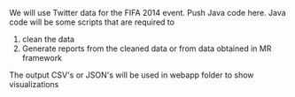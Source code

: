 We will use Twitter data for the FIFA 2014 event. Push Java code here. Java code will be some scripts that are required to
1. clean the data
2. Generate reports from the cleaned data or from data obtained in MR framework

The output CSV's or JSON's will be used in webapp folder to show visualizations
